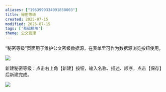 ```yaml
---
aliases: ["1963999334991850003"]
title: 秘密等级
created: 2025-07-15
modified: 2025-07-15
tags: ['基础模块']
theme: 公文管理
---
```


“秘密等级”页面用于维护公文密级数据源，在表单里可作为数据源浏览按钮使用。

![](aa8feb88326af2357c7909d798adde4c.jpg)

新建秘密等级：点击右上角【新建】按钮，输入名称、描述、顺序，点击【保存】后新建完成。

![](a39ba8c0947a4b96669bc446533ed267.jpg)